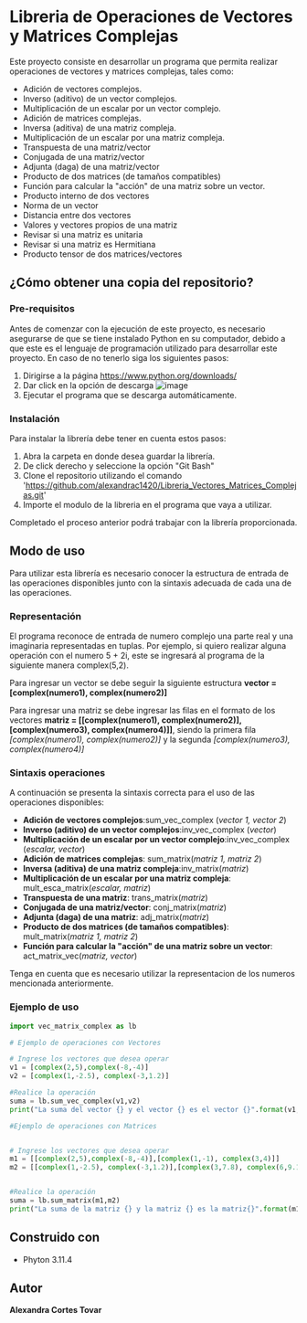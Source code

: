 # Libreria de Operaciones de Vectores y Matrices Complejas
Este proyecto consiste en desarrollar un programa que permita realizar operaciones de vectores y matrices complejas, tales como:
* Adición de vectores complejos.
* Inverso (aditivo) de un vector complejos.
* Multiplicación de un escalar por un vector complejo.
* Adición de matrices complejas.
* Inversa (aditiva) de una matriz compleja.
* Multiplicación de un escalar por una matriz compleja.
* Transpuesta de una matriz/vector
* Conjugada de una matriz/vector
* Adjunta (daga) de una matriz/vector
* Producto de dos matrices (de tamaños compatibles)
* Función para calcular la "acción" de una matriz sobre un vector.
* Producto interno de dos vectores
* Norma de un vector
* Distancia entre dos vectores
* Valores  y vectores propios de una matriz
* Revisar si una matriz es unitaria
* Revisar si una matriz es Hermitiana
* Producto tensor de dos matrices/vectores

## ¿Cómo obtener una copia del repositorio?
### Pre-requisitos
Antes de comenzar con la ejecución de este proyecto, es necesario asegurarse de que se tiene instalado Python en su computador, debido a que este es el lenguaje de programación utilizado para desarrollar este proyecto. 
En caso de no tenerlo siga los siguientes pasos:
1. Dirigirse a la página https://www.python.org/downloads/
2. Dar click en la opción de descarga
   ![image](https://github.com/alexandrac1420/CNYT/assets/138069735/03d02dfb-a346-4bc8-8e9c-066816e2f80e)
3. Ejecutar el programa que se descarga automáticamente.

### Instalación 
Para instalar la librería debe tener en cuenta estos pasos:
1. Abra la carpeta en donde desea guardar la librería.
2. De click derecho y seleccione la opción "Git Bash"
3. Clone el repositorio utilizando el comando 'https://github.com/alexandrac1420/Libreria_Vectores_Matrices_Complejas.git'
4. Importe el modulo de la libreria en el programa que vaya a utilizar.
   
Completado el proceso anterior podrá trabajar con la librería proporcionada.

## Modo de uso
Para utilizar esta librería es necesario conocer la estructura de entrada de las operaciones disponibles junto con la sintaxis adecuada de cada una de las operaciones.

### Representación 
El programa reconoce de entrada de numero complejo una parte real y una imaginaria representadas en tuplas. Por ejemplo, si quiero realizar alguna operación con el numero 5 + 2i, este se ingresará al programa de la siguiente manera complex(5,2).

Para ingresar un vector se debe seguir la siguiente estructura __vector = [complex(numero1), complex(numero2)]__

Para ingresar una matriz se debe ingresar las filas en el formato de los vectores __matriz = [[complex(numero1), complex(numero2)], [complex(numero3), complex(numero4)]]__, siendo la primera fila  _[complex(numero1), complex(numero2)]_ y la segunda  _[complex(numero3), complex(numero4)]_

### Sintaxis operaciones 
A continuación se presenta la sintaxis correcta para el uso de las operaciones disponibles:
* __Adición de vectores complejos__:sum_vec_complex (_vector 1, vector 2_)
* __Inverso (aditivo) de un vector complejos__:inv_vec_complex (_vector_)
* __Multiplicación de un escalar por un vector complejo__:inv_vec_complex (_escalar, vector_)
* __Adición de matrices complejas__: sum_matrix(_matriz 1, matriz 2_)
* __Inversa (aditiva) de una matriz compleja__:inv_matrix(_matriz_)
* __Multiplicación de un escalar por una matriz compleja__: mult_esca_matrix(_escalar, matriz_)
* __Transpuesta de una matriz__: trans_matrix(_matriz_)
* __Conjugada de una matriz/vector__: conj_matrix(_matriz_)
* __Adjunta (daga) de una matriz__: adj_matrix(_matriz_)
* __Producto de dos matrices (de tamaños compatibles)__: mult_matrix(_matriz 1, matriz 2_)
* __Función para calcular la "acción" de una matriz sobre un vector__: act_matrix_vec(_matriz, vector_)

Tenga en cuenta que es necesario utilizar la representacion de los numeros mencionada anteriormente.

### Ejemplo de uso 
~~~python
import vec_matrix_complex as lb

# Ejemplo de operaciones con Vectores

# Ingrese los vectores que desea operar
v1 = [complex(2,5),complex(-8,-4)]
v2 = [complex(1,-2.5), complex(-3,1.2)]

#Realice la operación
suma = lb.sum_vec_complex(v1,v2)
print("La suma del vector {} y el vector {} es el vector {}".format(v1,v2,suma))

#Ejemplo de operaciones con Matrices


# Ingrese los vectores que desea operar
m1 = [[complex(2,5),complex(-8,-4)],[complex(1,-1), complex(3,4)]]
m2 = [[complex(1,-2.5), complex(-3,1.2)],[complex(3,7.8), complex(6,9.1)]]


#Realice la operación
suma = lb.sum_matrix(m1,m2)
print("La suma de la matriz {} y la matriz {} es la matriz{}".format(m1,m2,suma))

~~~


## Construido con
* Phyton 3.11.4
  
## Autor 
__Alexandra Cortes Tovar__ 
